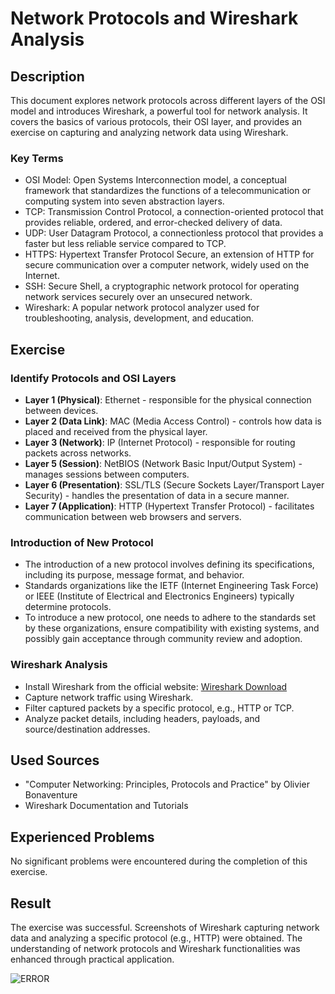 # Network Protocols and Wireshark Analysis

## Description
This document explores network protocols across different layers of the OSI model and introduces Wireshark, a powerful tool for network analysis. It covers the basics of various protocols, their OSI layer, and provides an exercise on capturing and analyzing network data using Wireshark.

### Key Terms
- OSI Model: Open Systems Interconnection model, a conceptual framework that standardizes the functions of a telecommunication or computing system into seven abstraction layers.
- TCP: Transmission Control Protocol, a connection-oriented protocol that provides reliable, ordered, and error-checked delivery of data.
- UDP: User Datagram Protocol, a connectionless protocol that provides a faster but less reliable service compared to TCP.
- HTTPS: Hypertext Transfer Protocol Secure, an extension of HTTP for secure communication over a computer network, widely used on the Internet.
- SSH: Secure Shell, a cryptographic network protocol for operating network services securely over an unsecured network.
- Wireshark: A popular network protocol analyzer used for troubleshooting, analysis, development, and education.

## Exercise
### Identify Protocols and OSI Layers
- **Layer 1 (Physical)**: Ethernet - responsible for the physical connection between devices.
- **Layer 2 (Data Link)**: MAC (Media Access Control) - controls how data is placed and received from the physical layer.
- **Layer 3 (Network)**: IP (Internet Protocol) - responsible for routing packets across networks.
- **Layer 5 (Session)**: NetBIOS (Network Basic Input/Output System) - manages sessions between computers.
- **Layer 6 (Presentation)**: SSL/TLS (Secure Sockets Layer/Transport Layer Security) - handles the presentation of data in a secure manner.
- **Layer 7 (Application)**: HTTP (Hypertext Transfer Protocol) - facilitates communication between web browsers and servers.

### Introduction of New Protocol
- The introduction of a new protocol involves defining its specifications, including its purpose, message format, and behavior.
- Standards organizations like the IETF (Internet Engineering Task Force) or IEEE (Institute of Electrical and Electronics Engineers) typically determine protocols.
- To introduce a new protocol, one needs to adhere to the standards set by these organizations, ensure compatibility with existing systems, and possibly gain acceptance through community review and adoption.

### Wireshark Analysis
- Install Wireshark from the official website: [Wireshark Download](https://www.wireshark.org/download.html)
- Capture network traffic using Wireshark.
- Filter captured packets by a specific protocol, e.g., HTTP or TCP.
- Analyze packet details, including headers, payloads, and source/destination addresses.

## Used Sources
- "Computer Networking: Principles, Protocols and Practice" by Olivier Bonaventure
- Wireshark Documentation and Tutorials

## Experienced Problems
No significant problems were encountered during the completion of this exercise. 

## Result
The exercise was successful. Screenshots of Wireshark capturing network data and analyzing a specific protocol (e.g., HTTP) were obtained. The understanding of network protocols and Wireshark functionalities was enhanced through practical application. 

![ERROR](https://www.google.com/url?sa=i&url=https%3A%2F%2Fmedium.com%2F%40kumarishefu.4507%2Ftry-hack-me-wireshark-traffic-analysis-write-up-part-2-11d299b504f3&psig=AOvVaw0feFZpmTAWNfFu16isnbiA&ust=1711968699019000&source=images&cd=vfe&opi=89978449&ved=0CBIQjRxqFwoTCLDjk8SqnoUDFQAAAAAdAAAAABAD)

